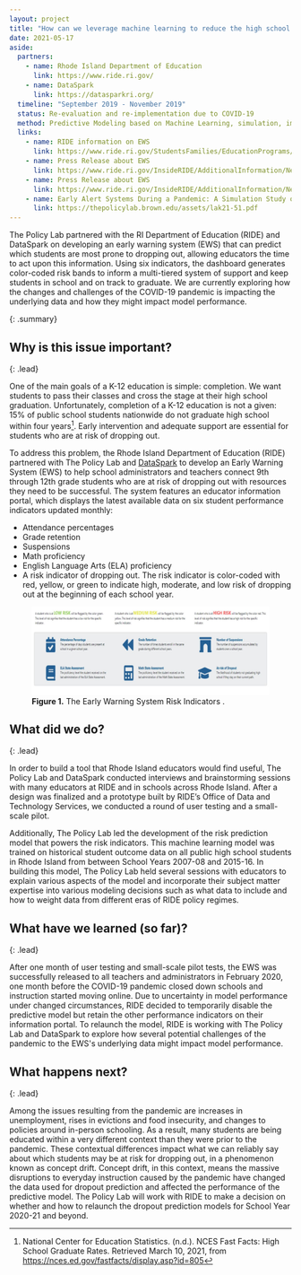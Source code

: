 ```yaml
---
layout: project
title: "How can we leverage machine learning to reduce the high school dropout rate?"
date: 2021-05-17
aside:
  partners:
    - name: Rhode Island Department of Education
      link: https://www.ride.ri.gov/
    - name: DataSpark
      link: https://datasparkri.org/
  timeline: "September 2019 - November 2019"
  status: Re-evaluation and re-implementation due to COVID-19
  method: Predictive Modeling based on Machine Learning, simulation, imputation
  links:
    - name: RIDE information on EWS
      link: https://www.ride.ri.gov/StudentsFamilies/EducationPrograms/EarlyWarningSystem.aspx
    - name: Press Release about EWS
      link: https://www.ride.ri.gov/InsideRIDE/AdditionalInformation/News/ViewArticle/tabid/408/ArticleId/662/RIDE-Develops-Early-Warning-System-That-Allows-for-Early-Intervention.aspx
    - name: Press Release about EWS
      link: https://www.ride.ri.gov/InsideRIDE/AdditionalInformation/News/ViewArticle/tabid/408/ArticleId/662/RIDE-Develops-Early-Warning-System-That-Allows-for-Early-Intervention.aspx    
    - name: Early Alert Systems During a Pandemic: A Simulation Study on the Impact of Concept Drift
      link: https://thepolicylab.brown.edu/assets/lak21-51.pdf
---
```


 The Policy Lab partnered with the RI Department of Education (RIDE) and DataSpark on developing an early warning system (EWS) that can predict which students are most prone to dropping out, allowing educators the time to act upon this information. Using six indicators, the dashboard generates color-coded risk bands to inform a multi-tiered system of support and keep students in school and on track to graduate. We are currently exploring how the changes and challenges of the COVID-19 pandemic is impacting the underlying data and how they might impact model performance.

{: .summary}

## Why is this issue important?
{: .lead}

One of the main goals of a K-12 education is simple: completion. We want students to pass their classes and cross the stage at their high school graduation. Unfortunately, completion of a K-12 education is not a given: 15% of public school students nationwide do not graduate high school within four years[^1]. Early intervention and adequate support are essential for students who are at risk of dropping out.

To address this problem, the Rhode Island Department of Education (RIDE) partnered with The Policy Lab and [DataSpark](https://datasparkri.org/) to develop an Early Warning System (EWS) to help school administrators and teachers connect 9th through 12th grade students who are at risk of dropping out with resources they need to be successful. The system features an educator information portal, which displays the latest available data on six student performance indicators updated monthly:
* Attendance percentages
* Grade retention
* Suspensions
* Math proficiency
* English Language Arts (ELA) proficiency
* A risk indicator of dropping out. The risk indicator is color-coded with red, yellow, or green to indicate high, moderate, and low risk of dropping out at the beginning of each school year.

<figure class="float-right">
  <img class="img--rwd" src="/assets/img/projects/2021-05-17-risk-indicators-ews.JPG" alt="The Early Warning System Risk Indicators">
  <figcaption><b>Figure 1.</b> The Early Warning System Risk Indicators
.</figcaption>
</figure>

## What did we do?
{: .lead}

In order to build a tool that Rhode Island educators would find useful, The Policy Lab and DataSpark conducted interviews and brainstorming sessions with many educators at RIDE and in schools across Rhode Island. After a design was finalized and a prototype built by RIDE’s Office of Data and Technology Services, we conducted a round of user testing and a small-scale pilot.

Additionally, The Policy Lab led the development of the risk prediction model that powers the risk indicators. This machine learning model was trained on historical student outcome data on all public high school students in Rhode Island from between School Years 2007-08 and 2015-16. In building this model, The Policy Lab held several sessions with educators to explain various aspects of the model and incorporate their subject matter expertise into various modeling decisions such as what data to include and how to weight data from different eras of RIDE policy regimes.


## What have we learned (so far)?
{: .lead}

After one month of user testing and small-scale pilot tests, the EWS was successfully released to all teachers and administrators in February 2020, one month before the COVID-19 pandemic closed down schools and instruction started moving online. Due to uncertainty in model performance under changed circumstances, RIDE decided to temporarily disable the predictive model but retain the other performance indicators on their information portal. To relaunch the model, RIDE is working with The Policy Lab and DataSpark to explore how several potential challenges of the pandemic to the EWS's underlying data might impact model performance.


## What happens next?
{: .lead}

Among the issues resulting from the pandemic are increases in unemployment, rises in evictions and food insecurity, and changes to policies around in-person schooling. As a result, many students are being educated within a very different context than they were prior to the pandemic. These contextual differences impact what we can reliably say about which students may be at risk for dropping out, in a phenomenon known as concept drift. Concept drift, in this context, means the massive disruptions to everyday instruction caused by the pandemic have changed the data used for dropout prediction and affected the performance of the predictive model. The Policy Lab will work with RIDE to make a decision on whether and how to relaunch the dropout prediction models for School Year 2020-21 and beyond.



[^1]:  National Center for Education Statistics. (n.d.). NCES Fast Facts: High School Graduate Rates. Retrieved March 10, 2021, from https://nces.ed.gov/fastfacts/display.asp?id=805
